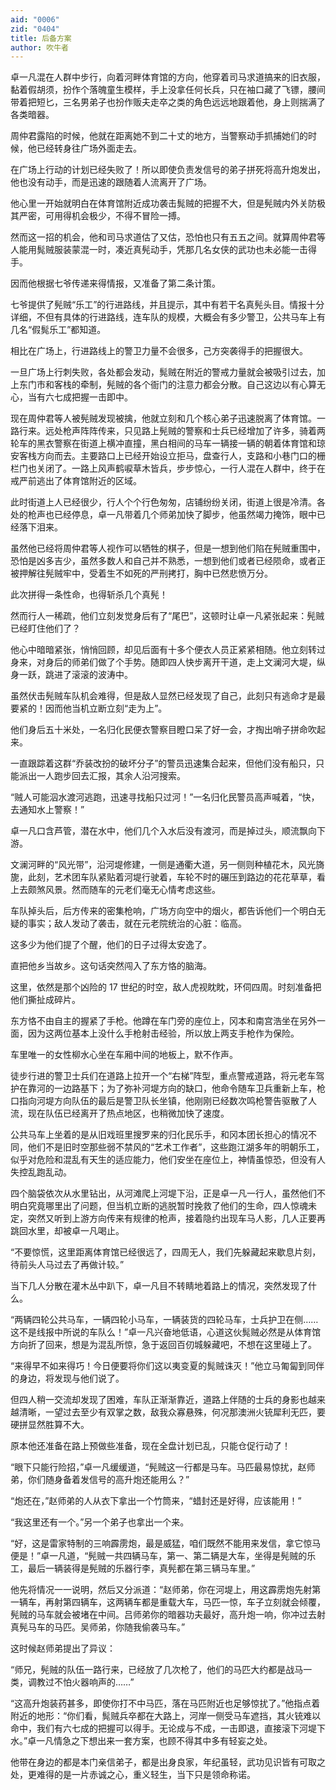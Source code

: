 ```yaml
---
aid: "0006"
zid: "0404"
title: 后备方案
author: 吹牛者
---
```


卓一凡混在人群中步行，向着河畔体育馆的方向，他穿着司马求道搞来的旧衣服，黏着假胡须，扮作个落魄童生模样，手上没拿任何长兵，只在袖口藏了飞镖，腰间带着把短匕，三名男弟子也扮作贩夫走卒之类的角色远远地跟着他，身上则揣满了各类暗器。

周仲君露陷的时候，他就在距离她不到二十丈的地方，当警察动手抓捕她们的时候，他已经转身往广场外面走去。

在广场上行动的计划已经失败了！所以即使负责发信号的弟子拼死将高升炮发出，他也没有动手，而是迅速的跟随着人流离开了广场。

他心里一开始就明白在体育馆附近成功袭击髨贼的把握不大，但是髡贼内外关防极其严密，可用得机会极少，不得不冒险一搏。

然而这一招的机会，他和司马求道估了又估，恐怕也只有五五之间。就算周仲君等人能用髨贼服装蒙混一时，凑近真髡动手，凭那几名女侠的武功也未必能一击得手。

因而他根据七爷传递来得情报，又准备了第二条计策。

七爷提供了髡贼“乐工”的行进路线，并且提示，其中有若干名真髡头目。情报十分详细，不但有具体的行进路线，连车队的规模，大概会有多少警卫，公共马车上有几名“假髨乐工”都知道。

相比在广场上，行进路线上的警卫力量不会很多，己方突袭得手的把握很大。

一旦广场上行刺失败，各处都会发动，髨贼在附近的警戒力量就会被吸引过去，加上东门市和客栈的牵制，髡贼的各个衙门的注意力都会分散。自己这边以有心算无心，当有六七成把握一击即中。

现在周仲君等人被髡贼发现被擒，他就立刻和几个核心弟子迅速脱离了体育馆。一路行来。远处枪声阵阵传来，只见路上髡贼的警察和士兵已经增加了许多，骑着两轮车的黑衣警察在街道上横冲直撞，黑白相间的马车一辆接一辆的朝着体育馆和琼安客栈方向而去。主要路口上已经开始设立拒马，盘查行人，支路和小巷门口的栅栏门也关闭了。一路上风声鹤唳草木皆兵，步步惊心，一行人混在人群中，终于在戒严前逃出了体育馆附近的区域。

此时街道上人已经很少，行人个个行色匆匆，店铺纷纷关闭，街道上很是冷清。各处的枪声也已经停息，卓一凡带着几个师弟加快了脚步，他虽然竭力掩饰，眼中已经落下泪来。

虽然他已经将周仲君等人视作可以牺牲的棋子，但是一想到他们陷在髡贼重围中，恐怕是凶多吉少，虽然多数人和自己并不熟悉，一想到他们或者已经陨命，或者正被押解往髡贼牢中，受着生不如死的严刑拷打，胸中已然悲愤万分。

此次拼得一条性命，也得斩杀几个真髡！

然而行人一稀疏，他们立刻发觉身后有了“尾巴”，这顿时让卓一凡紧张起来：髡贼已经盯住他们了？

他心中暗暗紧张，悄悄回顾，却见后面有十多个便衣人员正紧紧相随。他立刻转过身来，对身后的师弟们做了个手势。随即四人快步离开干道，走上文澜河大堤，纵身一跃，跳进了滚滚的波涛中。

虽然伏击髡贼车队机会难得，但是敌人显然已经发现了自己，此刻只有逃命才是最要紧的！因而他当机立断立刻“走为上”。

他们身后五十米处，一名归化民便衣警察目瞪口呆了好一会，才掏出哨子拼命吹起来。

一直跟踪着这群“乔装改扮的破坏分子”的警员迅速集合起来，但他们没有船只，只能派出一人跑步回去汇报，其余人沿河搜索。

“贼人可能泅水渡河逃跑，迅速寻找船只过河！”一名归化民警员高声喊着，“快，去通知水上警察！”

卓一凡口含芦管，潜在水中，他们几个入水后没有渡河，而是掉过头，顺流飘向下游。

文澜河畔的“风光带”，沿河堤修建，一侧是通衢大道，另一侧则种植花木，风光旖旎，此刻，艺术团车队紧贴着河堤行驶着，车轮不时的碾压到路边的花花草草，看上去颇煞风景。然而随车的元老们毫无心情考虑这些。

车队掉头后，后方传来的密集枪响，广场方向空中的烟火，都告诉他们一个明白无疑的事实；敌人发动了袭击，就在元老院统治的心脏：临高。

这多少为他们提了个醒，他们的日子过得太安逸了。

直把他乡当故乡。这句话突然闯入了东方恪的脑海。

这里，依然是那个凶险的 17 世纪的时空，敌人虎视眈眈，环伺四周。时刻准备把他们撕扯成碎片。

东方恪不由自主的握紧了手枪。他蹲在车门旁的座位上，冈本和南宫浩坐在另外一面，因为这两位基本上没什么手枪射击经验，所以放上两支手枪作为保险。

车里唯一的女性柳水心坐在车厢中间的地板上，默不作声。

徒步行进的警卫士兵们在道路上拉开一个“右梯”阵型，重点警戒道路，将元老车驾护在靠河的一边路基下；为了弥补河堤方向的缺口，他命令随车卫兵重新上车，枪口指向河堤方向队伍的最后是警卫队长坐镇，他刚刚已经数次鸣枪警告驱散了人流，现在队伍已经离开了热点地区，也稍微加快了速度。

公共马车上坐着的是从旧戏班里搜罗来的归化民乐手，和冈本团长担心的情况不同，他们不是旧时空那些弱不禁风的“艺术工作者”，这些跑江湖多年的明朝乐工，似乎对危险和混乱有天生的适应能力，他们安坐在座位上，神情虽惊恐，但没有人失控乱跑乱动。

四个脑袋依次从水里钻出，从河滩爬上河堤下沿，正是卓一凡一行人，虽然他们不明白究竟哪里出了问题，但当机立断的逃脱暂时挽救了他们的生命，四人惊魂未定，突然又听到上游方向传来有规律的枪声，接着隐约出现车马人影，几人正要再跳回水里，却被卓一凡喝止。

“不要惊慌，这里距离体育馆已经很远了，四周无人，我们先躲藏起来歇息片刻，待前头人马过去了再做计较。”

当下几人分散在灌木丛中趴下，卓一凡目不转睛地着路上的情况，突然发现了什么。

“两辆四轮公共马车，一辆四轮小马车，一辆装货的四轮马车，士兵护卫在侧……这不是线报中所说的车队么！”卓一凡兴奋地低语，心道这伙髨贼必然是从体育馆方向折了回来，想是为混乱所惊，急于返回百仞城躲藏吧，不想在这里碰上了。

“来得早不如来得巧！今日便要将你们这以夷变夏的髨贼诛灭！”他立马匍匐到同伴的身边，将发现与他们说了。

但四人稍一交流却发现了困难，车队正渐渐靠近，道路上伴随的士兵的身影也越来越清晰，一望过去至少有双掌之数，敌我众寡悬殊，何况那澳洲火铳犀利无匹，要硬拼显然胜算不大。

原本他还准备在路上预做些准备，现在全盘计划已乱，只能仓促行动了！

“眼下只能行险招，”卓一凡缓缓道，“髡贼这一行都是马车。马匹最易惊扰，赵师弟，你们随身备着发信号的高升炮还能用么？”

“炮还在，”赵师弟的人从衣下拿出一个竹筒来，“蜡封还是好得，应该能用！”

“我这里还有一个。”另一个弟子也拿出一个来。

“好，这是雷家特制的三响霹雳炮，最是威猛，咱们既然不能用来发信，拿它惊马便是！”卓一凡道，“髡贼一共四辆马车，第一、第二辆是大车，坐得是髡贼的乐工，最后一辆装得是髡贼的乐器行李，真髡都在第三辆马车里。”

他先将情况一一说明，然后又分派道：“赵师弟，你在河堤上，用这霹雳炮先射第一辆车，再射第四辆车，这两辆车都是重载大车，马匹一惊，车子立刻就会倾覆，髡贼的马车就会被堵在中间。吕师弟你的暗器功夫最好，高升炮一响，你冲过去射真髡马车的马匹。吴师弟，你随我偷袭马车。”

这时候赵师弟提出了异议：

“师兄，髡贼的队伍一路行来，已经放了几次枪了，他们的马匹大约都是战马一类，调教过不怕火器响声的……”

“这高升炮装药甚多，即使你打不中马匹，落在马匹附近也足够惊扰了。”他指点着附近的地形：“你们看，髨贼兵卒都在大路上，河岸一侧受马车遮挡，其火铳难以命中，我们有六七成的把握可以得手。无论成与不成，一击即退，直接滚下河堤下水。”卓一凡情急之下想出来一套方案，也顾不得其中多有轻妄之处。

他带在身边的都是本门亲信弟子，都是出身良家，年纪虽轻，武功见识皆有可取之处，更难得的是一片赤诚之心，重义轻生，当下只是领命称诺。
